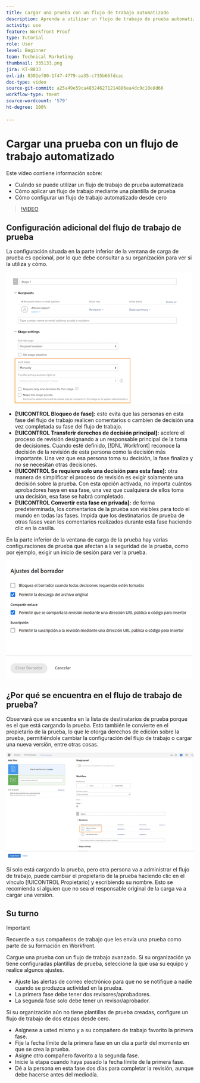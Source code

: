 ```yaml
---
title: Cargar una prueba con un flujo de trabajo automatizado
description: Aprenda a utilizar un flujo de trabajo de prueba automatizada, a aplicar un flujo de trabajo mediante una plantilla de prueba y a configurar un flujo de trabajo automatizado desde cero.
activity: use
feature: Workfront Proof
type: Tutorial
role: User
level: Beginner
team: Technical Marketing
thumbnail: 335133.png
jira: KT-8833
exl-id: 8301ef00-1f47-4779-aa35-c735b66fdcac
doc-type: video
source-git-commit: a25a49e59ca483246271214886ea4dc9c10e8d66
workflow-type: tm+mt
source-wordcount: '579'
ht-degree: 100%

---
```


# Cargar una prueba con un flujo de trabajo automatizado

Este vídeo contiene información sobre:

* Cuándo se puede utilizar un flujo de trabajo de prueba automatizada
* Cómo aplicar un flujo de trabajo mediante una plantilla de prueba
* Cómo configurar un flujo de trabajo automatizado desde cero

>[!VIDEO](https://video.tv.adobe.com/v/335133/?quality=12&learn=on)



## Configuración adicional del flujo de trabajo de prueba

La configuración situada en la parte inferior de la ventana de carga de prueba es opcional, por lo que debe consultar a su organización para ver si la utiliza y cómo.

![Imagen de la ventana [!UICONTROL Nueva prueba]con la [!UICONTROL Configuración de la fase] resaltada.](assets/additional-proof-workflow-settings.png)

* **[!UICONTROL Bloqueo de fase]:** esto evita que las personas en esta fase del flujo de trabajo realicen comentarios o cambien de decisión una vez completada su fase del flujo de trabajo.
* **[!UICONTROL Transferir derechos de decisión principal]:** acelere el proceso de revisión designando a un responsable principal de la toma de decisiones. Cuando esté definido, [!DNL Workfront] reconoce la decisión de la revisión de esta persona como la decisión más importante. Una vez que esa persona toma su decisión, la fase finaliza y no se necesitan otras decisiones.
* **[!UICONTROL Se requiere solo una decisión para esta fase]:** otra manera de simplificar el proceso de revisión es exigir solamente una decisión sobre la prueba. Con esta opción activada, no importa cuántos aprobadores haya en esa fase, una vez que cualquiera de ellos toma una decisión, esa fase se habrá completado.
* **[!UICONTROL Convertir esta fase en privada]:** de forma predeterminada, los comentarios de la prueba son visibles para todo el mundo en todas las fases. Impida que los destinatarios de prueba de otras fases vean los comentarios realizados durante esta fase haciendo clic en la casilla.

En la parte inferior de la ventana de carga de la prueba hay varias configuraciones de prueba que afectan a la seguridad de la prueba, como por ejemplo, exigir un inicio de sesión para ver la prueba.

<!--
Learn more about these in the Proof settings section of the Configure a proof article.
-->

![Imagen de la sección [!UICONTROL Configuración de la prueba] de la ventana de carga de la prueba.](assets/additional-proof-workflow-settings-2.png)

<!--
### Learn more
* Automated workflow overview
* Automated workflow stages overview
-->

<!--
### Guides
* Plan an advanced workflow worksheet
-->

## ¿Por qué se encuentra en el flujo de trabajo de prueba?

Observará que se encuentra en la lista de destinatarios de prueba porque es el que está cargando la prueba. Esto también le convierte en el propietario de la prueba, lo que le otorga derechos de edición sobre la prueba, permitiéndole cambiar la configuración del flujo de trabajo o cargar una nueva versión, entre otras cosas.

![Imagen de la ventana de carga de prueba con el propietario de la prueba resaltado en la lista de destinatarios.](assets/proof-owner.png)

Si solo está cargando la prueba, pero otra persona va a administrar el flujo de trabajo, puede cambiar el propietario de la prueba haciendo clic en el vínculo [!UICONTROL Propietario] y escribiendo su nombre. Esto se recomienda si alguien que no sea el responsable original de la carga va a cargar una versión.

## Su turno

>[!IMPORTANT]
>
>Recuerde a sus compañeros de trabajo que les envía una prueba como parte de su formación en Workfront.


Cargue una prueba con un flujo de trabajo avanzado. Si su organización ya tiene configuradas plantillas de prueba, seleccione la que usa su equipo y realice algunos ajustes.

* Ajuste las alertas de correo electrónico para que no se notifique a nadie cuando se produzca actividad en la prueba.
* La primera fase debe tener dos revisores/aprobadores.
* La segunda fase solo debe tener un revisor/aprobador.

Si su organización aún no tiene plantillas de prueba creadas, configure un flujo de trabajo de dos etapas desde cero.

* Asígnese a usted mismo y a su compañero de trabajo favorito la primera fase.
* Fije la fecha límite de la primera fase en un día a partir del momento en que se crea la prueba.
* Asigne otro compañero favorito a la segunda fase.
* Inicie la etapa cuando haya pasado la fecha límite de la primera fase.
* Dé a la persona en esta fase dos días para completar la revisión, aunque debe hacerse antes del mediodía.


